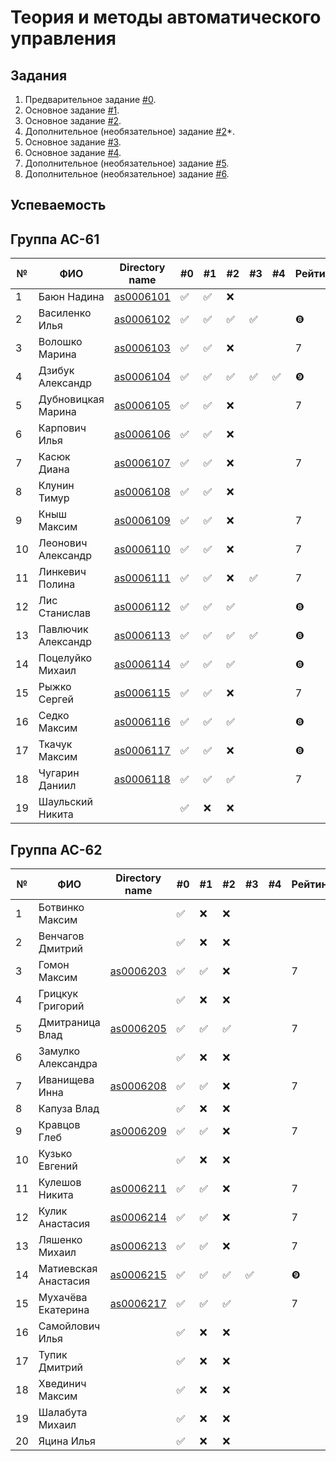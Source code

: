 # Теория и методы автоматического управления

## Задания

1. Предварительное задание [#0](./tasks/task_00/readme.md).
2. Основное задание [#1](./tasks/task_01/readme.md).
3. Основное задание [#2](./tasks/task_02/readme.md).
4. Дополнительное (необязательное) задание [#2](https://github.com/platisd/duplicate-code-detection-tool/issues/27)*.
5. Основное задание [#3](./tasks/task_03/readme.md).
6. Основное задание [#4](./tasks/task_04/readme.md).
7. Дополнительное (необязательное) задание [#5](./tasks/task_05/readme.md).
8. Дополнительное (необязательное) задание [#6](./tasks/task_06/readme.md).

## Успеваемость

## Группа АС-61

| №  | ФИО                            | Directory name               | #0 | #1  | #2 | #3 | #4 | Рейтинг |Доклад        |
|----|--------------------------------|------------------------------|----|-----|----|----|----|---------|--------------|
| 1  | Баюн Надина                    | [as0006101](trunk/as0006101) | ✅ | ✅ | ❌ |    |    |         |              |
| 2  | Василенко Илья                 | [as0006102](trunk/as0006102) | ✅ | ✅ | ✅ | ✅ |    |       ❽|                |
| 3  | Волошко Марина                 | [as0006103](trunk/as0006103) | ✅ | ✅ | ❌ |    |    |        7|               |
| 4  | Дзибук Александр               | [as0006104](trunk/as0006104) | ✅ | ✅ | ✅ | ✅ | ✅ |       ❾|                |
| 5  | Дубновицкая Марина             | [as0006105](trunk/as0006105) | ✅ | ✅ | ❌ |    |    |        7|               |
| 6  | Карпович Илья                  | [as0006106](trunk/as0006106) | ✅ | ✅ | ❌ |    |    |         |               |
| 7  | Касюк Диана                    | [as0006107](trunk/as0006107) | ✅ | ✅ | ❌ |    |    |        7|              |
| 8  | Клунин Тимур                   | [as0006108](trunk/as0006108) | ✅ | ✅ | ❌ |    |    |         |              |
| 9  | Кныш Максим                    | [as0006109](trunk/as0006109) | ✅ | ✅ | ❌ |    |    |        7|              |
| 10 | Леонович Александр             | [as0006110](trunk/as0006110) | ✅ | ✅ | ❌ |    |    |        7|              |
| 11 | Линкевич Полина                | [as0006111](trunk/as0006111) | ✅ | ✅ | ❌ | ✅ |    |        7|              |
| 12 | Лис Станислав                  | [as0006112](trunk/as0006112) | ✅ | ✅ | ✅ |    |    |       ❽|              |
| 13 | Павлючик Александр             | [as0006113](trunk/as0006113) | ✅ | ✅ | ✅ | ✅ |    |       ❽|              |
| 14 | Поцелуйко Михаил               | [as0006114](trunk/as0006114) | ✅ | ✅ | ✅ |    |    |       ❽|              |
| 15 | Рыжко Сергей                   | [as0006115](trunk/as0006115) | ✅ | ✅ | ❌ |    |    |        7|              |
| 16 | Седко Максим                   | [as0006116](trunk/as0006116) | ✅ | ✅ | ✅ |    |    |        ❽|              |
| 17 | Ткачук Максим                  | [as0006117](trunk/as0006117) | ✅ | ✅ | ❌ |    |    |        ❽|              |
| 18 | Чугарин Даниил                 | [as0006118](trunk/as0006118) | ✅ | ✅ | ✅ |    |    |        7|              |
| 19 | Шаульский Никита               |                              | ✅ | ❌ | ❌ |    |    |         |              |

## Группа АС-62

| №  | ФИО                            | Directory name               | #0 | #1  | #2 | #3 | #4 | Рейтинг |Доклад        |
|----|--------------------------------|----------------------------- |----|-----|----|----|----|---------|--------------|
| 1  | Ботвинко Максим                |                              | ✅ | ❌ | ❌ |    |    |         |              |
| 2  | Венчагов Дмитрий               |                              | ✅ | ❌ | ❌ |    |    |         |              |
| 3  | Гомон Максим                   | [as0006203](trunk/as0006203) | ✅ | ✅ | ❌ |    |    |        7|              |
| 4  | Грицкук Григорий               |                              | ✅ | ❌ | ❌ |    |    |         |              |
| 5  | Дмитраница Влад                | [as0006205](trunk/as0006205) | ✅ | ✅ | ✅ |    |    |        7|              |
| 6  | Замулко Александра             |                              | ✅ | ❌ | ❌ |    |    |         |              |
| 7  | Иванищева Инна                 | [as0006208](trunk/as0006208) | ✅ | ✅ | ❌ |    |    |        7|              |
| 8  | Капуза Влад                    |                              | ✅ | ❌ | ❌ |    |    |         |              |
| 9  | Кравцов Глеб                   | [as0006209](trunk/as0006209) | ✅ | ✅ | ❌ |    |    |        7|              |
| 10 | Кузько Евгений                 |                              | ✅ | ❌ | ❌ |    |    |         |              |
| 11 | Кулешов Никита                 | [as0006211](trunk/as0006211) | ✅ | ✅ | ❌ |    |    |        7|              |
| 12 | Кулик Анастасия                | [as0006214](trunk/as0006214) | ✅ | ✅ | ❌ |    |    |        7|              |
| 13 | Ляшенко Михаил                 | [as0006213](trunk/as0006213) | ✅ | ✅ | ❌ |    |    |        7|              |
| 14 | Матиевская Анастасия           | [as0006215](trunk/as0006215) | ✅ | ✅ | ✅ | ✅ |    |       ❾|              |
| 15 | Мухачёва Екатерина             | [as0006217](trunk/as0006217) | ✅ | ✅ | ✅ |    |    |        7|              |
| 16 | Самойлович Илья                |                              | ✅ | ❌ | ❌ |    |    |         |              |
| 17 | Тупик Дмитрий                  |                              | ✅ | ❌ | ❌ |    |    |         |              |
| 18 | Хвединич Максим                |                              | ✅ | ❌ | ❌ |    |    |         |              |
| 19 | Шалабута Михаил                |                              | ✅ | ❌ | ❌ |    |    |         |              |
| 20 | Яцина Илья                     |                              | ✅ | ❌ | ❌ |    |    |         |              |
